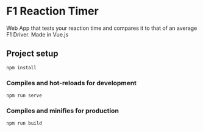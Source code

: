 # F1 Reaction Timer
Web App that tests your reaction time and compares it to that of an average F1 Driver. Made in Vue.js

## Project setup
```
npm install
```

### Compiles and hot-reloads for development
```
npm run serve
```

### Compiles and minifies for production
```
npm run build
```
